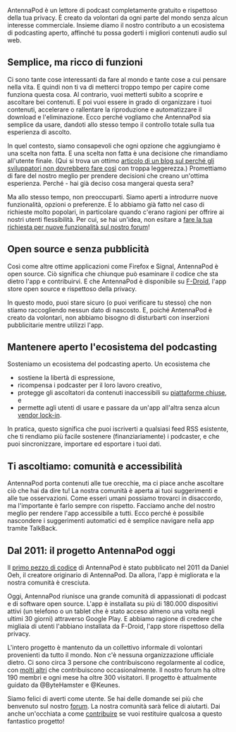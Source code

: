 AntennaPod è un lettore di podcast completamente gratuito e rispettoso della tua privacy. È creato da volontari da ogni parte del mondo senza alcun interesse commerciale. Insieme diamo il nostro contributo a un ecosistema di podcasting aperto, affinché tu possa goderti i migliori contenuti audio sul web.

## Semplice, ma ricco di funzioni

Ci sono tante cose interessanti da fare al mondo e tante cose a cui pensare nella vita. E quindi non ti va di metterci troppo tempo per capire come funziona questa cosa. Al contrario, vuoi metterti subito a scoprire e ascoltare bei contenuti. E poi vuoi essere in grado di organizzare i tuoi contenuti, accelerare o rallentare la riproduzione e automatizzare il download e l'eliminazione. Ecco perché vogliamo che AntennaPod sia semplice da usare, dandoti allo stesso tempo il controllo totale sulla tua esperienza di ascolto.

In quel contesto, siamo consapevoli che ogni opzione che aggiungiamo è una scelta non fatta. E una scelta non fatta è una decisione che rimandiamo all'utente finale. (Qui si trova un ottimo [articolo di un blog sul perché gli sviluppatori non dovrebbero fare così](http://neugierig.org/software/blog/2018/07/options.html) con troppa leggerezza.) Promettiamo di fare del nostro meglio per prendere decisioni che creano un'ottima esperienza. Perché - hai già deciso cosa mangerai questa sera?

Ma allo stesso tempo, non preoccuparti. Siamo aperti a introdurre nuove funzionalità, opzioni o preferenze. E lo abbiamo già fatto nel caso di richieste molto popolari, in particolare quando c'erano ragioni per offrire ai nostri utenti flessibilità. Per cui, se hai un'idea, non esitare a [fare la tua richiesta per nuove funzionalità sul nostro forum](https://forum.antennapod.org/c/feature-request)!

## Open source e senza pubblicità

Così come altre ottime applicazioni come Firefox e Signal, AntennaPod è open source. Ciò significa che chiunque può esaminare il codice che sta dietro l'app e contribuirvi. E che AntennaPod è disponibile su [F-Droid](https://www.f-droid.org/packages/de.danoeh.antennapod/), l'app store open source e rispettoso della privacy.

In questo modo, puoi stare sicuro (o puoi verificare tu stesso) che non stiamo raccogliendo nessun dato di nascosto. E, poiché AntennaPod è creato da volontari, non abbiamo bisogno di disturbarti con inserzioni pubblicitarie mentre utilizzi l'app.

## Mantenere aperto l'ecosistema del podcasting

Sosteniamo un ecosistema del podcasting aperto. Un ecosistema che

* sostiene la libertà di espressione,
* ricompensa i podcaster per il loro lavoro creativo,
* protegge gli ascoltatori da contenuti inaccessibili su [piattaforme chiuse](https://en.wikipedia.org/wiki/Closed_platform), e
* permette agli utenti di usare e passare da un'app all'altra senza alcun [vendor lock-in](https://it.wikipedia.org/wiki/Vendor_lock-in).

In pratica, questo significa che puoi iscriverti a qualsiasi feed RSS esistente, che ti rendiamo più facile sostenere (finanziariamente) i podcaster, e che puoi sincronizzare, importare ed esportare i tuoi dati.

## Ti ascoltiamo: comunità e accessibilità

AntennaPod porta contenuti alle tue orecchie, ma ci piace anche ascoltare ciò che hai da dire tu! La nostra comunità è aperta ai tuoi suggerimenti e alle tue osservazioni. Come esseri umani possiamo trovarci in disaccordo, ma l'importante è farlo sempre con rispetto. Facciamo anche del nostro meglio per rendere l'app accessibile a tutti. Ecco perché è possibile nascondere i suggerimenti automatici ed è semplice navigare nella app tramite TalkBack.

## Dal 2011: il progetto AntennaPod oggi

Il [primo pezzo di codice](https://github.com/AntennaPod/AntennaPod/commit/c9283f09dced6f156e13675ef4c13ebeb20cb9e5) di AntennaPod è stato pubblicato nel 2011 da Daniel Oeh, il creatore originario di AntennaPod. Da allora, l'app è migliorata e la nostra comunità è cresciuta.

Oggi, AntennaPod riunisce una grande comunità di appassionati di podcast e di software open source. L'app è installata su più di 180.000 dispositivi attivi (un telefono o un tablet che è stato acceso almeno una volta negli ultimi 30 giorni) attraverso Google Play. E abbiamo ragione di credere che migliaia di utenti l'abbiano installata da F-Droid, l'app store rispettoso della privacy.

L'intero progetto è mantenuto da un collettivo informale di volontari provenienti da tutto il mondo. Non c'è nessuna organizzazione ufficiale dietro. Ci sono circa 3 persone che contribuiscono regolarmente al codice, con [molti altri](https://github.com/AntennaPod/AntennaPod/graphs/contributors) che contribuiscono occasionalmente. Il nostro forum ha oltre 190 membri e ogni mese ha oltre 300 visitatori. Il progetto è attualmente guidato da @ByteHamster e @Keunes.

Siamo felici di averti come utente. Se hai delle domande sei più che benvenuto sul nostro [forum](https://forum.antennapod.org). La nostra comunità sarà felice di aiutarti. Dai anche un'occhiata a come [contribuire](/contribute/) se vuoi restituire qualcosa a questo fantastico progetto!
